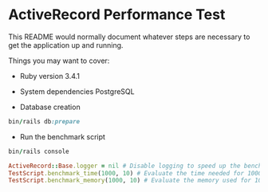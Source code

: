 # ActiveRecord Performance Test

This README would normally document whatever steps are necessary to get the
application up and running.

Things you may want to cover:

* Ruby version
3.4.1

* System dependencies
PostgreSQL

* Database creation
```ruby
bin/rails db:prepare
```

* Run the benchmark script
```ruby
bin/rails console

ActiveRecord::Base.logger = nil # Disable logging to speed up the benchmark
TestScript.benchmark_time(1000, 10) # Evaluate the time needed for 1000 subscriptions and 10 terms
TestScript.benchmark_memory(1000, 10) # Evaluate the memory used for 1000 subscriptions and 10 terms
```
